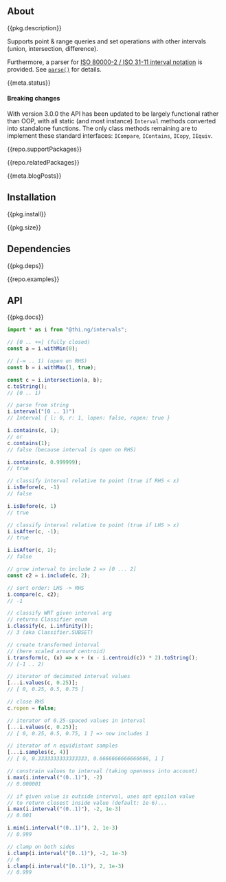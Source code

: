 <!-- include ../../assets/tpl/header.md -->

<!-- toc -->

## About

{{pkg.description}}

Supports point & range queries and set operations with other intervals
(union, intersection, difference).

Furthermore, a parser for [ISO 80000-2 / ISO 31-11 interval
notation](https://en.wikipedia.org/wiki/ISO_31-11#Sets) is provided. See
[`parse()`](https://docs.thi.ng/umbrella/intervals/functions/parse.html) for
details.

{{meta.status}}

#### Breaking changes

With version 3.0.0 the API has been updated to be largely functional rather than
OOP, with all static (and most instance) `Interval` methods converted into
standalone functions. The only class methods remaining are to implement these
standard interfaces: `ICompare`, `IContains`, `ICopy`, `IEquiv`.

{{repo.supportPackages}}

{{repo.relatedPackages}}

{{meta.blogPosts}}

## Installation

{{pkg.install}}

{{pkg.size}}

## Dependencies

{{pkg.deps}}

{{repo.examples}}

## API

{{pkg.docs}}

```ts
import * as i from "@thi.ng/intervals";

// [0 .. +∞] (fully closed)
const a = i.withMin(0);

// [-∞ .. 1) (open on RHS)
const b = i.withMax(1, true);

const c = i.intersection(a, b);
c.toString();
// [0 .. 1)

// parse from string
i.interval("[0 .. 1)")
// Interval { l: 0, r: 1, lopen: false, ropen: true }

i.contains(c, 1);
// or
c.contains(1);
// false (because interval is open on RHS)

i.contains(c, 0.999999);
// true

// classify interval relative to point (true if RHS < x)
i.isBefore(c, -1)
// false

i.isBefore(c, 1)
// true

// classify interval relative to point (true if LHS > x)
i.isAfter(c, -1);
// true

i.isAfter(c, 1);
// false

// grow interval to include 2 => [0 ... 2]
const c2 = i.include(c, 2);

// sort order: LHS -> RHS
i.compare(c, c2);
// -1

// classify WRT given interval arg
// returns Classifier enum
i.classify(c, i.infinity());
// 3 (aka Classifier.SUBSET)

// create transformed interval
// (here scaled around centroid)
i.transform(c, (x) => x + (x - i.centroid(c)) * 2).toString();
// [-1 .. 2)

// iterator of decimated interval values
[...i.values(c, 0.25)];
// [ 0, 0.25, 0.5, 0.75 ]

// close RHS
c.ropen = false;

// iterator of 0.25-spaced values in interval
[...i.values(c, 0.25)];
// [ 0, 0.25, 0.5, 0.75, 1 ] => now includes 1

// iterator of n equidistant samples
[...i.samples(c, 4)]
// [ 0, 0.3333333333333333, 0.6666666666666666, 1 ]

// constrain values to interval (taking openness into account)
i.max(i.interval("(0..1)"), -2)
// 0.000001

// if given value is outside interval, uses opt epsilon value
// to return closest inside value (default: 1e-6)...
i.max(i.interval("(0..1)"), -2, 1e-3)
// 0.001

i.min(i.interval("(0..1)"), 2, 1e-3)
// 0.999

// clamp on both sides
i.clamp(i.interval("[0..1)"), -2, 1e-3)
// 0
i.clamp(i.interval("[0..1)"), 2, 1e-3)
// 0.999
```

<!-- include ../../assets/tpl/footer.md -->
